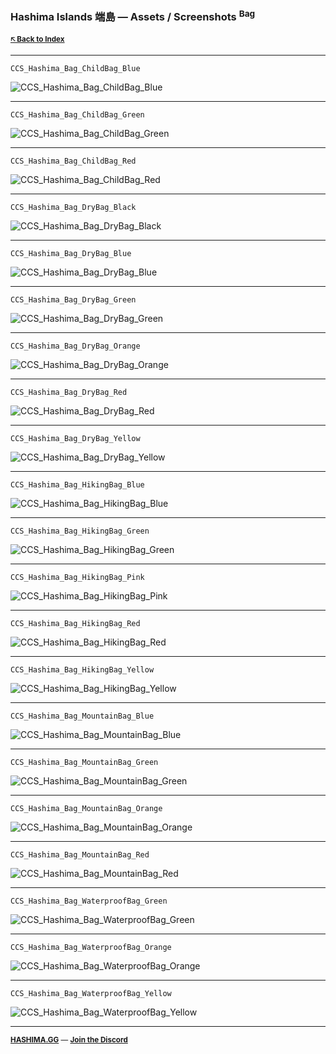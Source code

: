 ### Hashima Islands 端島 — Assets / Screenshots <sup>Bag</sup>

<small>

**[🡤 Back to Index](../README.md)**

</small>

---

```
CCS_Hashima_Bag_ChildBag_Blue
```

![CCS_Hashima_Bag_ChildBag_Blue](screenshots/bag/CCS_Hashima_Bag_ChildBag_Blue.png)

---

```
CCS_Hashima_Bag_ChildBag_Green
```

![CCS_Hashima_Bag_ChildBag_Green](screenshots/bag/CCS_Hashima_Bag_ChildBag_Green.png)

---

```
CCS_Hashima_Bag_ChildBag_Red
```

![CCS_Hashima_Bag_ChildBag_Red](screenshots/bag/CCS_Hashima_Bag_ChildBag_Red.png)

---

```
CCS_Hashima_Bag_DryBag_Black
```

![CCS_Hashima_Bag_DryBag_Black](screenshots/bag/CCS_Hashima_Bag_DryBag_Black.png)

---

```
CCS_Hashima_Bag_DryBag_Blue
```

![CCS_Hashima_Bag_DryBag_Blue](screenshots/bag/CCS_Hashima_Bag_DryBag_Blue.png)

---

```
CCS_Hashima_Bag_DryBag_Green
```

![CCS_Hashima_Bag_DryBag_Green](screenshots/bag/CCS_Hashima_Bag_DryBag_Green.png)

---

```
CCS_Hashima_Bag_DryBag_Orange
```

![CCS_Hashima_Bag_DryBag_Orange](screenshots/bag/CCS_Hashima_Bag_DryBag_Orange.png)

---

```
CCS_Hashima_Bag_DryBag_Red
```

![CCS_Hashima_Bag_DryBag_Red](screenshots/bag/CCS_Hashima_Bag_DryBag_Red.png)

---

```
CCS_Hashima_Bag_DryBag_Yellow
```

![CCS_Hashima_Bag_DryBag_Yellow](screenshots/bag/CCS_Hashima_Bag_DryBag_Yellow.png)

---

```
CCS_Hashima_Bag_HikingBag_Blue
```

![CCS_Hashima_Bag_HikingBag_Blue](screenshots/bag/CCS_Hashima_Bag_HikingBag_Blue.png)

---

```
CCS_Hashima_Bag_HikingBag_Green
```

![CCS_Hashima_Bag_HikingBag_Green](screenshots/bag/CCS_Hashima_Bag_HikingBag_Green.png)

---

```
CCS_Hashima_Bag_HikingBag_Pink
```

![CCS_Hashima_Bag_HikingBag_Pink](screenshots/bag/CCS_Hashima_Bag_HikingBag_Pink.png)

---

```
CCS_Hashima_Bag_HikingBag_Red
```

![CCS_Hashima_Bag_HikingBag_Red](screenshots/bag/CCS_Hashima_Bag_HikingBag_Red.png)

---

```
CCS_Hashima_Bag_HikingBag_Yellow
```

![CCS_Hashima_Bag_HikingBag_Yellow](screenshots/bag/CCS_Hashima_Bag_HikingBag_Yellow.png)

---

```
CCS_Hashima_Bag_MountainBag_Blue
```

![CCS_Hashima_Bag_MountainBag_Blue](screenshots/bag/CCS_Hashima_Bag_MountainBag_Blue.png)

---

```
CCS_Hashima_Bag_MountainBag_Green
```

![CCS_Hashima_Bag_MountainBag_Green](screenshots/bag/CCS_Hashima_Bag_MountainBag_Green.png)

---

```
CCS_Hashima_Bag_MountainBag_Orange
```

![CCS_Hashima_Bag_MountainBag_Orange](screenshots/bag/CCS_Hashima_Bag_MountainBag_Orange.png)

---

```
CCS_Hashima_Bag_MountainBag_Red
```

![CCS_Hashima_Bag_MountainBag_Red](screenshots/bag/CCS_Hashima_Bag_MountainBag_Red.png)

---

```
CCS_Hashima_Bag_WaterproofBag_Green
```

![CCS_Hashima_Bag_WaterproofBag_Green](screenshots/bag/CCS_Hashima_Bag_WaterproofBag_Green.png)

---

```
CCS_Hashima_Bag_WaterproofBag_Orange
```

![CCS_Hashima_Bag_WaterproofBag_Orange](screenshots/bag/CCS_Hashima_Bag_WaterproofBag_Orange.png)

---

```
CCS_Hashima_Bag_WaterproofBag_Yellow
```

![CCS_Hashima_Bag_WaterproofBag_Yellow](screenshots/bag/CCS_Hashima_Bag_WaterproofBag_Yellow.png)

---

<small>

**[HASHIMA.GG](https://hashima.gg)** — **[Join the Discord](https://discord.gg/Uap8rwekfA)**

</small>
